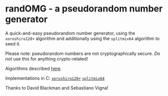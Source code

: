 # randOMG - a pseudorandom number generator
A quick-and-easy pseudorandom number generator, using the
`xoroshiro128+` algorithm and additionally using the `splitmix64` algorithm
to seed it.

Please note: pseudorandom numbers are not cryptographically secure.
*Do not* use this for anything crypto-related!

Algorithms described [here](http://xoroshiro.di.unimi.it/).

Implementations in C:
[`xoroshiro128+`](http://xoroshiro.di.unimi.it/xoroshiro128plus.c)
[`splitmix64`](http://xoroshiro.di.unimi.it/splitmix64.c)

Thanks to David Blackman and Sebastiano Vigna!
